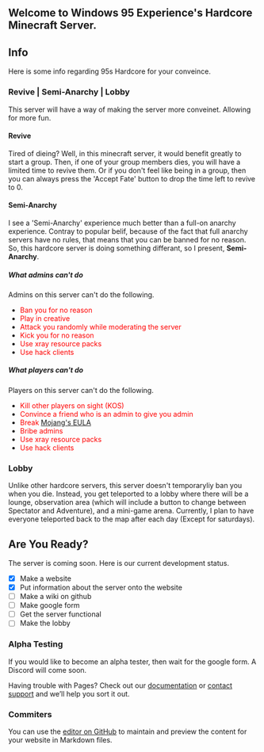 ## Welcome to Windows 95 Experience's Hardcore Minecraft Server.



## Info
Here is some info regarding 95s Hardcore for your conveince.

### Revive | Semi-Anarchy | Lobby
This server will have a way of making the server more conveinet. Allowing for more fun.
#### Revive
Tired of dieing? Well, in this minecraft server, it would benefit greatly to start a group. Then, if one of your group members dies, you will have a limited time to revive them. Or if you don't feel like being in a group, then you can always press the 'Accept Fate' button to drop the time left to revive to 0.

#### Semi-Anarchy
I see a 'Semi-Anarchy' experience much better than a full-on anarchy experience. Contray to popular belif, because of the fact that full anarchy servers have no rules, that means that you can be banned for no reason. So, this hardcore server is doing something differant, so I present, **Semi-Anarchy**.
##### What admins can't do
Admins on this server can't do the following.
* <span style="color:red"> Ban you for no reason</span>
* <span style="color:red"> Play in creative</span>
* <span style="color:red"> Attack you randomly while moderating the server</span>
* <span style="color:red"> Kick you for no reason</span>
* <span style="color:red"> Use xray resource packs</span>
* <span style="color:red"> Use hack clients</span>
##### What players can't do
Players on this server can't do the following.
* <span style="color:red"> Kill other players on sight (KOS)
* <span style="color:red"> Convince a friend who is an admin to give you admin</span>
* <span style="color:red"> Break [Mojang's EULA](https://account.mojang.com/documents/minecraft_eula)</span>
* <span style="color:red"> Bribe admins</span>
* <span style="color:red"> Use xray resource packs</span>
* <span style="color:red"> Use hack clients</span>

### Lobby
Unlike other hardcore servers, this server doesn't temporaryliy ban you when you die. Instead, you get teleported to a lobby where there will be a lounge, observation area (which will include a button to change between Spectator and Adventure), and a mini-game arena. Currently, I plan to have everyone teleported back to the map after each day (Except for saturdays).

## Are You Ready?
The server is coming soon. Here is our current development status.
- [x]  Make a website
- [x]  Put information about the server onto the website
- [ ]  Make a wiki on github
- [ ]  Make google form
- [ ]  Get the server functional
- [ ]  Make the lobby

### Alpha Testing
If you would like to become an alpha tester, then wait for the google form. A Discord will come soon.

Having trouble with Pages? Check out our [documentation](https://docs.github.com/categories/github-pages-basics/) or [contact support](https://github.com/contact) and we’ll help you sort it out.

### Commiters
You can use the [editor on GitHub](https://github.com/FIRECAPTINgit/95sHardcoreMinecraftServer/edit/gh-pages/index.md) to maintain and preview the content for your website in Markdown files. 

